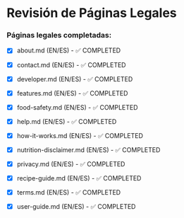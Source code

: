 # Revisión de Páginas Legales

### Páginas legales completadas:
- [x] about.md (EN/ES) - ✅ COMPLETED
- [x] contact.md (EN/ES) - ✅ COMPLETED
- [x] developer.md (EN/ES) - ✅ COMPLETED
- [x] features.md (EN/ES) - ✅ COMPLETED
- [x] food-safety.md (EN/ES) - ✅ COMPLETED
- [x] help.md (EN/ES) - ✅ COMPLETED
- [x] how-it-works.md (EN/ES) - ✅ COMPLETED
- [x] nutrition-disclaimer.md (EN/ES) - ✅ COMPLETED
- [x] privacy.md (EN/ES) - ✅ COMPLETED
- [x] recipe-guide.md (EN/ES) - ✅ COMPLETED
- [x] terms.md (EN/ES) - ✅ COMPLETED
- [x] user-guide.md (EN/ES) - ✅ COMPLETED



